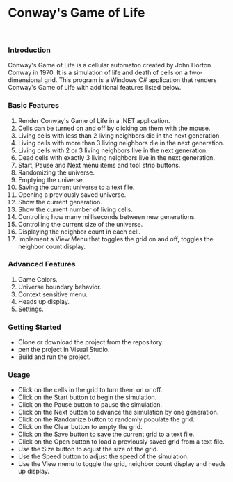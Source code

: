 <h1>Conway's Game of Life</h1>
<br>
<h3>Introduction</h3>
Conway's Game of Life is a cellular automaton created by John Horton Conway in 1970. It is a simulation of life and death of cells on a two-dimensional grid. This program is a Windows C# application that renders Conway's Game of Life with additional features listed below.

<h3>Basic Features</h3>
<ol>
<li>Render Conway's Game of Life in a .NET application.</li>
<li>Cells can be turned on and off by clicking on them with the mouse.</li>
<li>Living cells with less than 2 living neighbors die in the next generation.</li>
<li>Living cells with more than 3 living neighbors die in the next generation.</li>
<li>Living cells with 2 or 3 living neighbors live in the next generation.</li>
<li>Dead cells with exactly 3 living neighbors live in the next generation.</li>
<li>Start, Pause and Next menu items and tool strip buttons.</li>
<li>Randomizing the universe.</li>
<li>Emptying the universe.</li>
<li>Saving the current universe to a text file.</li>
<li>Opening a previously saved universe.</li>
<li>Show the current generation.</li>
<li>Show the current number of living cells.</li>
<li>Controlling how many milliseconds between new generations.</li>
<li>Controlling the current size of the universe.</li>
<li>Displaying the neighbor count in each cell.</li>
<li>Implement a View Menu that toggles the grid on and off, toggles the neighbor count display.</li>
</ol>
<h3>Advanced Features</h3>
<ol>
<li>Game Colors.</li>
<li>Universe boundary behavior.</li>
<li>Context sensitive menu.</li>
<li>Heads up display.</li>
<li>Settings.</li>
</ol>
<h3>Getting Started</h3>
<ul>
<li>Clone or download the project from the repository.</li>
<li>pen the project in Visual Studio.</li>
<li>Build and run the project.</li>
</ul>
<h3>Usage</h3>
<ul>
<li>Click on the cells in the grid to turn them on or off.</li>
<li>Click on the Start button to begin the simulation.</li>
<li>Click on the Pause button to pause the simulation.</li>
<li>Click on the Next button to advance the simulation by one generation.</li>
<li>Click on the Randomize button to randomly populate the grid.</li>
<li>Click on the Clear button to empty the grid.</li>
<li>Click on the Save button to save the current grid to a text file.</li>
<li>Click on the Open button to load a previously saved grid from a text file.</li>
<li>Use the Size button to adjust the size of the grid.</li>
<li>Use the Speed button to adjust the speed of the simulation.</li>
<li>Use the View menu to toggle the grid, neighbor count display and heads up display.</li>
</ul>
